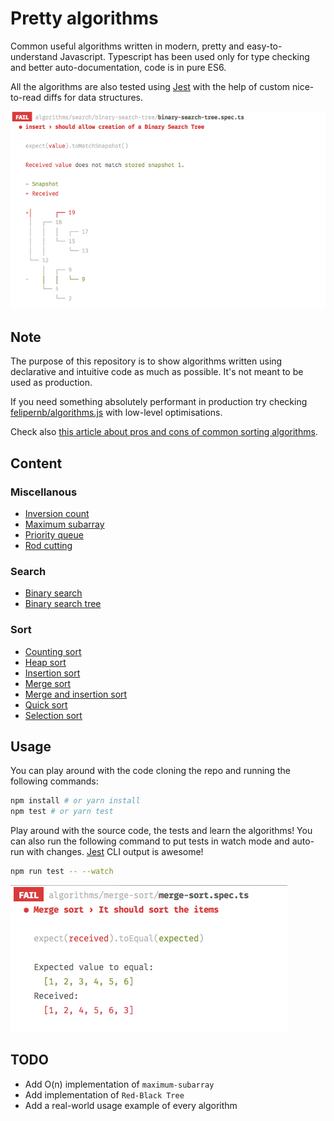 # Pretty algorithms

Common useful algorithms written in modern, pretty and easy-to-understand Javascript. Typescript has been used only for type checking and better auto-documentation, code is in pure ES6.

All the algorithms are also tested using [Jest](http://facebook.github.io/jest/) with the help of custom nice-to-read diffs for data structures.

![Jest](assets/jest-1.png)

## Note

The purpose of this repository is to show algorithms written using declarative and intuitive code as much as possible. It's not meant to be used as production.

If you need something absolutely performant in production try checking [felipernb/algorithms.js](https://github.com/felipernb/algorithms.js) with low-level optimisations.

Check also [this article about pros and cons of common sorting algorithms](http://www.brucemerry.org.za/manual/algorithms/sorting.html).

## Content

### Miscellanous 

- [Inversion count](algorithms/misc/inversions-count/inversions-count.ts)
- [Maximum subarray](algorithms/misc/maximum-subarray/maximum-subarray.ts)
- [Priority queue](algorithms/misc/priority-queue/priority-queue.ts)
- [Rod cutting](algorithms/misc/rod-cutting/rod-cutting.ts)

### Search

- [Binary search](algorithms/search/binary-search/binary-search.ts)
- [Binary search tree](algorithms/search/binary-search-tree/binary-search-tree.ts)

### Sort

- [Counting sort](algorithms/sort/counting-sort/counting-sort.ts)
- [Heap sort](algorithms/sort/heap-sort/heap-sort.ts)
- [Insertion sort](algorithms/sort/insertion-sort/insertion-sort.ts)
- [Merge sort](algorithms/sort/merge-sort/merge-sort.ts)
- [Merge and insertion sort](algorithms/sort/merge-and-insertion-sort/merge-and-insertion-sort.ts)
- [Quick sort](algorithms/sort/quick-sort/quick-sort.ts)
- [Selection sort](algorithms/sort/selection-sort/selection-sort.ts)

## Usage

You can play around with the code cloning the repo and running the following commands:

```bash
npm install # or yarn install
npm test # or yarn test
```

Play around with the source code, the tests and learn the algorithms! You can also run the following command to put tests in watch mode and auto-run with changes. [Jest](http://facebook.github.io/jest/) CLI output is awesome!

```bash
npm run test -- --watch
```

![Jest](assets/jest.png)

## TODO

- Add O(n) implementation of `maximum-subarray`
- Add implementation of `Red-Black Tree`
- Add a real-world usage example of every algorithm
